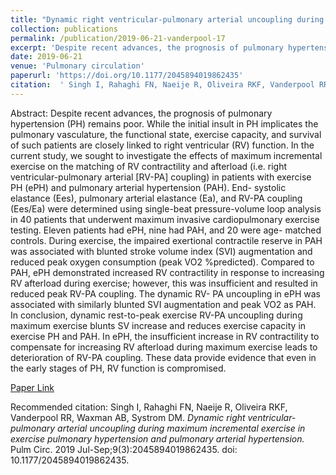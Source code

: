 ```yaml
--- 
title: "Dynamic right ventricular-pulmonary arterial uncoupling during maximum incremental exercise in exercise pulmonary hypertension and pulmonary arterial hypertension." 
collection: publications 
permalink: /publication/2019-06-21-vanderpool-17 
excerpt: 'Despite recent advances, the prognosis of pulmonary hypertension (PH) remains poor. While the initial insult in PH implicates the pulmonary vasculature, the functional state, exercise capacity, and survival of such patients are closely linked to right ventricular (RV) function. In the current study, we sought to [...]' 
date: 2019-06-21 
venue: 'Pulmonary circulation' 
paperurl: 'https://doi.org/10.1177/2045894019862435' 
citation:  ' Singh I, Rahaghi FN, Naeije R, Oliveira RKF, Vanderpool RR, Waxman AB, Systrom DM. <i>Dynamic right ventricular-pulmonary arterial uncoupling during maximum incremental exercise in exercise pulmonary hypertension and pulmonary arterial hypertension.</i> Pulm Circ. 2019 Jul-Sep;9(3):2045894019862435. doi: 10.1177/2045894019862435.' 
--- 
```

Abstract:  Despite recent advances, the prognosis of pulmonary hypertension (PH) remains poor. While the initial insult in PH implicates the pulmonary vasculature, the functional state, exercise capacity, and survival of such patients are closely linked to right ventricular (RV) function. In the current study, we sought to investigate the effects of maximum incremental exercise on the matching of RV contractility and afterload (i.e. right ventricular-pulmonary arterial [RV-PA] coupling) in patients with exercise PH (ePH) and pulmonary arterial hypertension (PAH). End- systolic elastance (Ees), pulmonary arterial elastance (Ea), and RV-PA coupling (Ees/Ea) were determined using single-beat pressure-volume loop analysis in 40 patients that underwent maximum invasive cardiopulmonary exercise testing. Eleven patients had ePH, nine had PAH, and 20 were age- matched controls. During exercise, the impaired exertional contractile reserve in PAH was associated with blunted stroke volume index (SVI) augmentation and reduced peak oxygen consumption (peak VO2 %predicted). Compared to PAH, ePH demonstrated increased RV contractility in response to increasing RV afterload during exercise; however, this was insufficient and resulted in reduced peak RV-PA coupling. The dynamic RV- PA uncoupling in ePH was associated with similarly blunted SVI augmentation and peak VO2 as PAH. In conclusion, dynamic rest-to-peak exercise RV-PA uncoupling during maximum exercise blunts SV increase and reduces exercise capacity in exercise PH and PAH. In ePH, the insufficient increase in RV contractility to compensate for increasing RV afterload during maximum exercise leads to deterioration of RV-PA coupling. These data provide evidence that even in the early stages of PH, RV function is compromised.  
 
[Paper Link](https://doi.org/10.1177/2045894019862435) 
 
Recommended citation:  Singh I, Rahaghi FN, Naeije R, Oliveira RKF, Vanderpool RR, Waxman AB, Systrom DM. <i>Dynamic right ventricular-pulmonary arterial uncoupling during maximum incremental exercise in exercise pulmonary hypertension and pulmonary arterial hypertension.</i> Pulm Circ. 2019 Jul-Sep;9(3):2045894019862435. doi: 10.1177/2045894019862435. 
